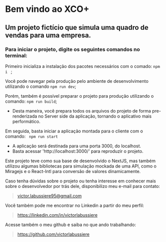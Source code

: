 # Bem vindo ao XCO+
## Um projeto fictício que simula uma quadro de vendas para uma empresa.


### Para iniciar o projeto, digite os seguintes comandos no terminal:

Primeiro inicializa a instalação dos pacotes necessários com o comado: ```npm i ``` ;

Você pode navegar pela produção pelo ambiente de desenvolvimento utilizando o comando ```npm run dev```;

Porém, também é possível preparar o projeto para produção utilizando o comando: ```npm run build```;
 - Desta maneira, você prepara todos os arquivos do projeto de forma pre-renderizada no Server side da aplicação, tornando o aplicativo mais performático.

Em seguida, basta iniciar a aplicação montada para o cliente com o comando: ``` npm run start``` 
- A aplicação será destinada para uma porta 3000, do localhost. 
- Basta acessar 'http://localhost:3000/' para reproduzir o projeto.
  
Este projeto teve como sua base de desenvolvido o NextJS, mas também utilizou algumas bibliotecas para simulação mockada de uma API, como o Miragejs e o React-Intl para conversão de valores dinamicamente.

Caso tenha dúvidas sobre o projeto ou tenha interesse em conhecer mais sobre o desenvolvedor por trás dele, disponibilizo meu e-mail para contato:
> victor.labussiere95@gmail.com

Você também pode me encontrar no Linkedin a partir do meu perfil:
> https://linkedin.com/in/victorlabussiere

Acesse também o meu github e saiba no que ando trabalhando:
> https://github.com/victorlabussiere